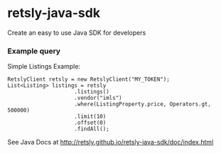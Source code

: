 # retsly-java-sdk
Create an easy to use Java SDK for developers

### Example query

Simple Listings Example:

    RetslyClient retsly = new RetslyClient("MY_TOKEN");
    List<Listing> listings = retsly
	    		         .listings()
	    		         .vendor("imls")
	    		         .where(ListingProperty.price, Operators.gt, 500000)
	    		         .limit(10)
	    		         .offset(0)
	    		         .findAll();

See Java Docs at
http://retsly.github.io/retsly-java-sdk/doc/index.html
